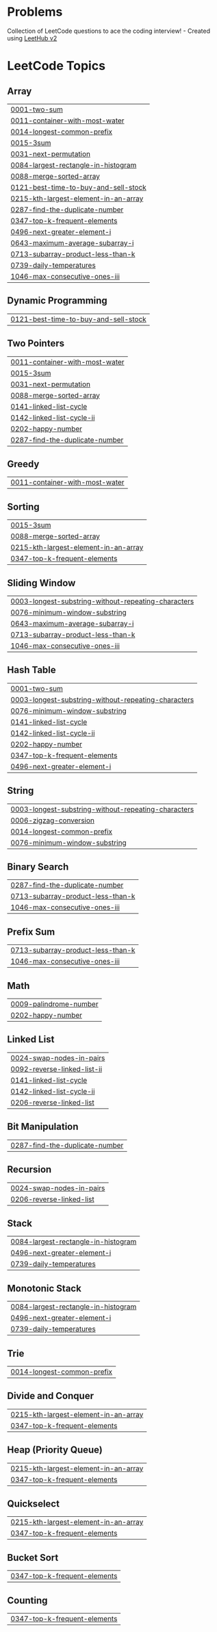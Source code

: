 # Problems
Collection of LeetCode questions to ace the coding interview! - Created using [LeetHub v2](https://github.com/arunbhardwaj/LeetHub-2.0)

<!---LeetCode Topics Start-->
# LeetCode Topics
## Array
|  |
| ------- |
| [0001-two-sum](https://github.com/Avinash415/Problems/tree/master/0001-two-sum) |
| [0011-container-with-most-water](https://github.com/Avinash415/Problems/tree/master/0011-container-with-most-water) |
| [0014-longest-common-prefix](https://github.com/Avinash415/Problems/tree/master/0014-longest-common-prefix) |
| [0015-3sum](https://github.com/Avinash415/Problems/tree/master/0015-3sum) |
| [0031-next-permutation](https://github.com/Avinash415/Problems/tree/master/0031-next-permutation) |
| [0084-largest-rectangle-in-histogram](https://github.com/Avinash415/Problems/tree/master/0084-largest-rectangle-in-histogram) |
| [0088-merge-sorted-array](https://github.com/Avinash415/Problems/tree/master/0088-merge-sorted-array) |
| [0121-best-time-to-buy-and-sell-stock](https://github.com/Avinash415/Problems/tree/master/0121-best-time-to-buy-and-sell-stock) |
| [0215-kth-largest-element-in-an-array](https://github.com/Avinash415/Problems/tree/master/0215-kth-largest-element-in-an-array) |
| [0287-find-the-duplicate-number](https://github.com/Avinash415/Problems/tree/master/0287-find-the-duplicate-number) |
| [0347-top-k-frequent-elements](https://github.com/Avinash415/Problems/tree/master/0347-top-k-frequent-elements) |
| [0496-next-greater-element-i](https://github.com/Avinash415/Problems/tree/master/0496-next-greater-element-i) |
| [0643-maximum-average-subarray-i](https://github.com/Avinash415/Problems/tree/master/0643-maximum-average-subarray-i) |
| [0713-subarray-product-less-than-k](https://github.com/Avinash415/Problems/tree/master/0713-subarray-product-less-than-k) |
| [0739-daily-temperatures](https://github.com/Avinash415/Problems/tree/master/0739-daily-temperatures) |
| [1046-max-consecutive-ones-iii](https://github.com/Avinash415/Problems/tree/master/1046-max-consecutive-ones-iii) |
## Dynamic Programming
|  |
| ------- |
| [0121-best-time-to-buy-and-sell-stock](https://github.com/Avinash415/Problems/tree/master/0121-best-time-to-buy-and-sell-stock) |
## Two Pointers
|  |
| ------- |
| [0011-container-with-most-water](https://github.com/Avinash415/Problems/tree/master/0011-container-with-most-water) |
| [0015-3sum](https://github.com/Avinash415/Problems/tree/master/0015-3sum) |
| [0031-next-permutation](https://github.com/Avinash415/Problems/tree/master/0031-next-permutation) |
| [0088-merge-sorted-array](https://github.com/Avinash415/Problems/tree/master/0088-merge-sorted-array) |
| [0141-linked-list-cycle](https://github.com/Avinash415/Problems/tree/master/0141-linked-list-cycle) |
| [0142-linked-list-cycle-ii](https://github.com/Avinash415/Problems/tree/master/0142-linked-list-cycle-ii) |
| [0202-happy-number](https://github.com/Avinash415/Problems/tree/master/0202-happy-number) |
| [0287-find-the-duplicate-number](https://github.com/Avinash415/Problems/tree/master/0287-find-the-duplicate-number) |
## Greedy
|  |
| ------- |
| [0011-container-with-most-water](https://github.com/Avinash415/Problems/tree/master/0011-container-with-most-water) |
## Sorting
|  |
| ------- |
| [0015-3sum](https://github.com/Avinash415/Problems/tree/master/0015-3sum) |
| [0088-merge-sorted-array](https://github.com/Avinash415/Problems/tree/master/0088-merge-sorted-array) |
| [0215-kth-largest-element-in-an-array](https://github.com/Avinash415/Problems/tree/master/0215-kth-largest-element-in-an-array) |
| [0347-top-k-frequent-elements](https://github.com/Avinash415/Problems/tree/master/0347-top-k-frequent-elements) |
## Sliding Window
|  |
| ------- |
| [0003-longest-substring-without-repeating-characters](https://github.com/Avinash415/Problems/tree/master/0003-longest-substring-without-repeating-characters) |
| [0076-minimum-window-substring](https://github.com/Avinash415/Problems/tree/master/0076-minimum-window-substring) |
| [0643-maximum-average-subarray-i](https://github.com/Avinash415/Problems/tree/master/0643-maximum-average-subarray-i) |
| [0713-subarray-product-less-than-k](https://github.com/Avinash415/Problems/tree/master/0713-subarray-product-less-than-k) |
| [1046-max-consecutive-ones-iii](https://github.com/Avinash415/Problems/tree/master/1046-max-consecutive-ones-iii) |
## Hash Table
|  |
| ------- |
| [0001-two-sum](https://github.com/Avinash415/Problems/tree/master/0001-two-sum) |
| [0003-longest-substring-without-repeating-characters](https://github.com/Avinash415/Problems/tree/master/0003-longest-substring-without-repeating-characters) |
| [0076-minimum-window-substring](https://github.com/Avinash415/Problems/tree/master/0076-minimum-window-substring) |
| [0141-linked-list-cycle](https://github.com/Avinash415/Problems/tree/master/0141-linked-list-cycle) |
| [0142-linked-list-cycle-ii](https://github.com/Avinash415/Problems/tree/master/0142-linked-list-cycle-ii) |
| [0202-happy-number](https://github.com/Avinash415/Problems/tree/master/0202-happy-number) |
| [0347-top-k-frequent-elements](https://github.com/Avinash415/Problems/tree/master/0347-top-k-frequent-elements) |
| [0496-next-greater-element-i](https://github.com/Avinash415/Problems/tree/master/0496-next-greater-element-i) |
## String
|  |
| ------- |
| [0003-longest-substring-without-repeating-characters](https://github.com/Avinash415/Problems/tree/master/0003-longest-substring-without-repeating-characters) |
| [0006-zigzag-conversion](https://github.com/Avinash415/Problems/tree/master/0006-zigzag-conversion) |
| [0014-longest-common-prefix](https://github.com/Avinash415/Problems/tree/master/0014-longest-common-prefix) |
| [0076-minimum-window-substring](https://github.com/Avinash415/Problems/tree/master/0076-minimum-window-substring) |
## Binary Search
|  |
| ------- |
| [0287-find-the-duplicate-number](https://github.com/Avinash415/Problems/tree/master/0287-find-the-duplicate-number) |
| [0713-subarray-product-less-than-k](https://github.com/Avinash415/Problems/tree/master/0713-subarray-product-less-than-k) |
| [1046-max-consecutive-ones-iii](https://github.com/Avinash415/Problems/tree/master/1046-max-consecutive-ones-iii) |
## Prefix Sum
|  |
| ------- |
| [0713-subarray-product-less-than-k](https://github.com/Avinash415/Problems/tree/master/0713-subarray-product-less-than-k) |
| [1046-max-consecutive-ones-iii](https://github.com/Avinash415/Problems/tree/master/1046-max-consecutive-ones-iii) |
## Math
|  |
| ------- |
| [0009-palindrome-number](https://github.com/Avinash415/Problems/tree/master/0009-palindrome-number) |
| [0202-happy-number](https://github.com/Avinash415/Problems/tree/master/0202-happy-number) |
## Linked List
|  |
| ------- |
| [0024-swap-nodes-in-pairs](https://github.com/Avinash415/Problems/tree/master/0024-swap-nodes-in-pairs) |
| [0092-reverse-linked-list-ii](https://github.com/Avinash415/Problems/tree/master/0092-reverse-linked-list-ii) |
| [0141-linked-list-cycle](https://github.com/Avinash415/Problems/tree/master/0141-linked-list-cycle) |
| [0142-linked-list-cycle-ii](https://github.com/Avinash415/Problems/tree/master/0142-linked-list-cycle-ii) |
| [0206-reverse-linked-list](https://github.com/Avinash415/Problems/tree/master/0206-reverse-linked-list) |
## Bit Manipulation
|  |
| ------- |
| [0287-find-the-duplicate-number](https://github.com/Avinash415/Problems/tree/master/0287-find-the-duplicate-number) |
## Recursion
|  |
| ------- |
| [0024-swap-nodes-in-pairs](https://github.com/Avinash415/Problems/tree/master/0024-swap-nodes-in-pairs) |
| [0206-reverse-linked-list](https://github.com/Avinash415/Problems/tree/master/0206-reverse-linked-list) |
## Stack
|  |
| ------- |
| [0084-largest-rectangle-in-histogram](https://github.com/Avinash415/Problems/tree/master/0084-largest-rectangle-in-histogram) |
| [0496-next-greater-element-i](https://github.com/Avinash415/Problems/tree/master/0496-next-greater-element-i) |
| [0739-daily-temperatures](https://github.com/Avinash415/Problems/tree/master/0739-daily-temperatures) |
## Monotonic Stack
|  |
| ------- |
| [0084-largest-rectangle-in-histogram](https://github.com/Avinash415/Problems/tree/master/0084-largest-rectangle-in-histogram) |
| [0496-next-greater-element-i](https://github.com/Avinash415/Problems/tree/master/0496-next-greater-element-i) |
| [0739-daily-temperatures](https://github.com/Avinash415/Problems/tree/master/0739-daily-temperatures) |
## Trie
|  |
| ------- |
| [0014-longest-common-prefix](https://github.com/Avinash415/Problems/tree/master/0014-longest-common-prefix) |
## Divide and Conquer
|  |
| ------- |
| [0215-kth-largest-element-in-an-array](https://github.com/Avinash415/Problems/tree/master/0215-kth-largest-element-in-an-array) |
| [0347-top-k-frequent-elements](https://github.com/Avinash415/Problems/tree/master/0347-top-k-frequent-elements) |
## Heap (Priority Queue)
|  |
| ------- |
| [0215-kth-largest-element-in-an-array](https://github.com/Avinash415/Problems/tree/master/0215-kth-largest-element-in-an-array) |
| [0347-top-k-frequent-elements](https://github.com/Avinash415/Problems/tree/master/0347-top-k-frequent-elements) |
## Quickselect
|  |
| ------- |
| [0215-kth-largest-element-in-an-array](https://github.com/Avinash415/Problems/tree/master/0215-kth-largest-element-in-an-array) |
| [0347-top-k-frequent-elements](https://github.com/Avinash415/Problems/tree/master/0347-top-k-frequent-elements) |
## Bucket Sort
|  |
| ------- |
| [0347-top-k-frequent-elements](https://github.com/Avinash415/Problems/tree/master/0347-top-k-frequent-elements) |
## Counting
|  |
| ------- |
| [0347-top-k-frequent-elements](https://github.com/Avinash415/Problems/tree/master/0347-top-k-frequent-elements) |
<!---LeetCode Topics End-->